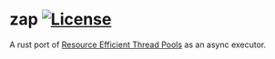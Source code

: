 zap [![License](https://img.shields.io/badge/license-MIT-8FBD08.svg)](https://shields.io/)
====

A rust port of [Resource Efficient Thread Pools](https://zig.news/kprotty/resource-efficient-thread-pools-with-zig-3291) as an async executor.